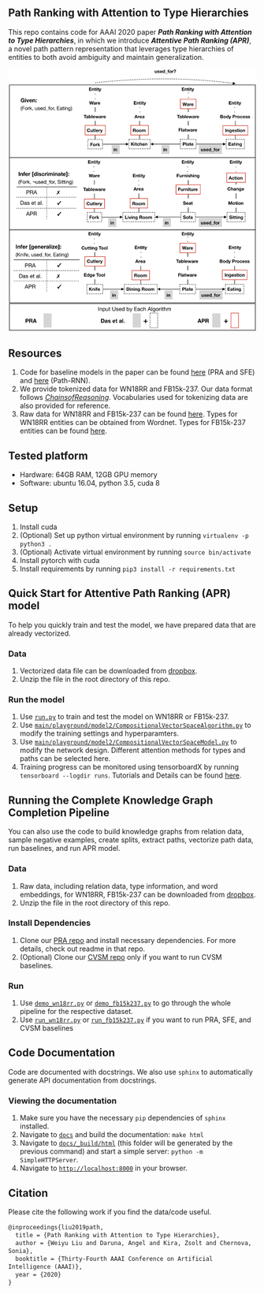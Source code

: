 ## Path Ranking with Attention to Type Hierarchies
This repo contains code for AAAI 2020 paper ***Path Ranking with Attention to Type Hierarchies***, in which we introduce ***Attentive Path Ranking (APR)***, a novel path pattern representation that leverages type hierarchies of entities to both avoid ambiguity and maintain generalization. 

<img src="figure/figure1.png" alt="drawing" width="600"/>

## Resources
1. Code for baseline models in the paper can be found [here](https://github.com/matt-gardner/pra) (PRA and SFE) and 
[here](https://github.com/rajarshd/ChainsofReasoning) (Path-RNN).
2. We provide tokenized data for WN18RR and FB15k-237. Our data format follows 
[*ChainsofReasoning*](https://github.com/rajarshd/ChainsofReasoning). Vocabularies used for tokenizing data are also
provided for reference.
3. Raw data for WN18RR and FB15k-237 can be found 
[here](https://github.com/TimDettmers/ConvE). Types for WN18RR entities can be obtained from Wordnet. Types for 
FB15k-237 entities can be found [here](https://github.com/thunlp/TKRL).

## Tested platform
* Hardware: 64GB RAM, 12GB GPU memory
* Software: ubuntu 16.04, python 3.5, cuda 8

## Setup
1. Install cuda
2. (Optional) Set up python virtual environment by running `virtualenv -p python3 .`
3. (Optional) Activate virtual environment by running `source bin/activate`
3. Install pytorch with cuda
4. Install requirements by running `pip3 install -r requirements.txt`

## Quick Start for Attentive Path Ranking (APR) model
To help you quickly train and test the model, we have prepared data that are already vectorized. 
 
### Data
1. Vectorized data file can be downloaded from [dropbox](https://www.dropbox.com/s/0a4o2jljg4imuux/data.zip?dl=0).
2. Unzip the file in the root directory of this repo.

### Run the model
1. Use [`run.py`](run.py) to train and test the model on WN18RR or FB15k-237.
2. Use [`main/playground/model2/CompositionalVectorSpaceAlgorithm.py`](main/playground/model2/CompositionalVectorSpaceAlgorithm.py) to modify the training settings and hyperparamters.
3. Use [`main/playground/model2/CompositionalVectorSpaceModel.py`](main/playground/model2/CompositionalVectorSpaceAlgorithm.py) to modify the network design. Different attention methods for
types and paths can be selected here.
4. Training progress can be monitored using tensorboardX by running `tensorboard --logdir runs`. Tutorials and Details can be found [here](https://github.com/lanpa/tensorboardX).

## Running the Complete Knowledge Graph Completion Pipeline
You can also use the code to build knowledge graphs from relation data, sample negative examples, create splits,
extract paths, vectorize path data, run baselines, and run APR model. 

### Data
1. Raw data, including relation data, type information, and word embeddings, for WN18RR, FB15k-237 can be downloaded
from [dropbox](https://www.dropbox.com/s/vqq2jfo9xi3gwnz/APR_raw_data.zip?dl=0).
2. Unzip the file in the root directory of this repo.

### Install Dependencies
1. Clone our [PRA repo](https://github.com/wliu88/pra_scala) and install necessary dependencies. For more details, check
out readme in that repo.
2. (Optional) Clone our [CVSM repo](https://github.com/wliu88/ChainsofReasoning) only if you want to run CVSM baselines.

### Run
1. Use [`demo_wn18rr.py`](demo_wn18rr.py) or [`demo_fb15k237.py`](demo_fb15k237.py) to go through the whole pipeline for the respective dataset.
2. Use [`run_wn18rr.py`](run_wn18rr.py) or [`run_fb15k237.py`](run_fb15k237.py) if you want to run PRA, SFE, and CVSM baselines

## Code Documentation
Code are documented with docstrings. We also use `sphinx` to automatically generate API documentation from docstrings.

### Viewing the documentation

1. Make sure you have the necessary `pip` dependencies of `sphinx` installed.
1. Navigate to [`docs`](docs/) and build the documentation: `make html`
1. Navigate to [`docs/_build/html`](docs/_build/html) (this folder will be generated by the previous command) and 
start a simple server: `python -m SimpleHTTPServer`.
1. Navigate to [`http://localhost:8000`](http://localhost:8000) in your browser.

## Citation
Please cite the following work if you find the data/code useful.
```text
@inproceedings{liu2019path,
  title = {Path Ranking with Attention to Type Hierarchies},
  author = {Weiyu Liu and Daruna, Angel and Kira, Zsolt and Chernova, Sonia},
  booktitle = {Thirty-Fourth AAAI Conference on Artificial Intelligence (AAAI)},
  year = {2020}
}
```
